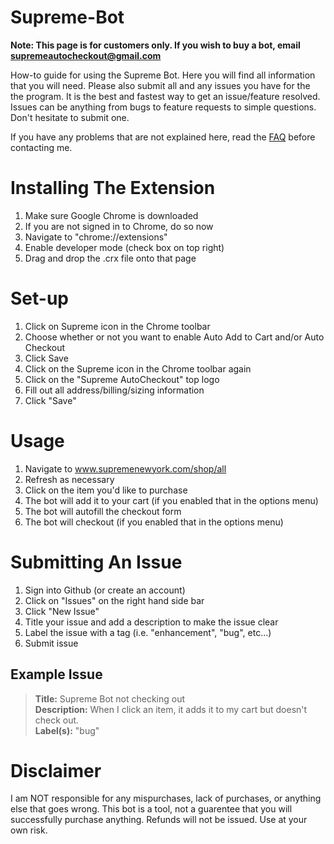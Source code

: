 Supreme-Bot
===========

**Note: This page is for customers only. If you wish to buy a bot, email supremeautocheckout@gmail.com**

How-to guide for using the Supreme Bot. Here you will find all information that you will need. Please also submit all and any issues you have for the the program. It is the best and fastest way to get an issue/feature resolved. Issues can be anything from bugs to feature requests to simple questions. Don't hesitate to submit one. 

If you have any problems that are not explained here, read the [FAQ](FAQ.md) before contacting me. 

Installing The Extension
========================

1. Make sure Google Chrome is downloaded
2. If you are not signed in to Chrome, do so now
3. Navigate to "chrome://extensions"
4. Enable developer mode (check box on top right)
5. Drag and drop the .crx file onto that page

Set-up
======

1. Click on Supreme icon in the Chrome toolbar
2. Choose whether or not you want to enable Auto Add to Cart and/or Auto Checkout
3. Click Save
4. Click on the Supreme icon in the Chrome toolbar again
5. Click on the "Supreme AutoCheckout" top logo
6. Fill out all address/billing/sizing information
7. Click "Save"

Usage
=====

1. Navigate to www.supremenewyork.com/shop/all
2. Refresh as necessary
3. Click on the item you'd like to purchase
4. The bot will add it to your cart (if you enabled that in the options menu)
5. The bot will autofill the checkout form
6. The bot will checkout (if you enabled that in the options menu)

Submitting An Issue
===================

1. Sign into Github (or create an account)
2. Click on "Issues" on the right hand side bar
3. Click "New Issue"
4. Title your issue and add a description to make the issue clear
5. Label the issue with a tag (i.e. "enhancement", "bug", etc...)
6. Submit issue


Example Issue
-------------

>**Title:** Supreme Bot not checking out     
>**Description:** When I click an item, it adds it to my cart but doesn't check out.     
>**Label(s):** "bug"     


Disclaimer
==========

I am NOT responsible for any mispurchases, lack of purchases, or anything else that goes wrong. This bot is a tool, not a guarentee that you will successfully purchase anything. Refunds will not be issued. Use at your own risk. 

